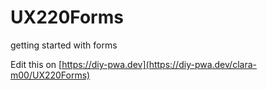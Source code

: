 # UX220Forms
getting started with forms

Edit this on [https://diy-pwa.dev](https://diy-pwa.dev/clara-m00/UX220Forms)
